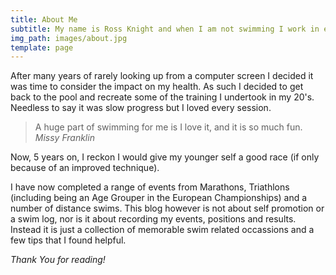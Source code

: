 ```yaml
---
title: About Me
subtitle: My name is Ross Knight and when I am not swimming I work in eCommerce.
img_path: images/about.jpg
template: page
---
```


After many years of rarely looking up from a computer  screen I decided it was time to consider the impact on my health. As such I decided to get back to the pool and recreate some of the training I undertook in my 20's. Needless to say it was slow progress but I loved every session. 

>A huge part of swimming for me is I love it, and it is so much fun. <cite>Missy Franklin</cite>


Now, 5 years on, I reckon I would give my younger self a good race (if only because of an improved technique).

I have now completed a range of events from Marathons, Triathlons (including being an Age Grouper in the European Championships) and a number of distance swims. This blog however is not about self promotion or a swim log, nor is it about recording my events, positions and results. Instead it is just a collection of memorable swim related occassions and a few tips that I found helpful.

*Thank You for reading!*
